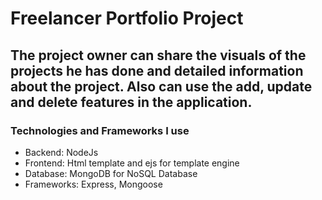 # Freelancer Portfolio Project

## The project owner can share the visuals of the projects he has done and detailed information about the project. Also can use the add, update and delete features in the application.

### Technologies and Frameworks I use

- Backend: NodeJs
- Frontend: Html template and ejs for template engine
- Database: MongoDB for NoSQL Database
- Frameworks: Express, Mongoose


